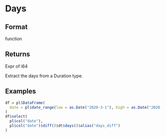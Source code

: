 # Days

## Format

function

## Returns

Expr of i64

Extract the days from a Duration type.

## Examples

```r
df = pl$DataFrame(
  date = pl$date_range(low = as.Date("2020-3-1"), high = as.Date("2020-5-1"), interval = "1mo")
)
df$select(
  pl$col("date"),
  pl$col("date")$diff()$dt$days()$alias("days_diff")
)
```